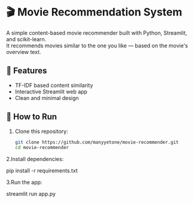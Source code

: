# 🎬 Movie Recommendation System

A simple content-based movie recommender built with Python, Streamlit, and scikit-learn.  
It recommends movies similar to the one you like — based on the movie's overview text.

## 🚀 Features
- TF-IDF based content similarity
- Interactive Streamlit web app
- Clean and minimal design

## 🧠 How to Run
1. Clone this repository:
   ```bash
   git clone https://github.com/manyyetone/movie-recommender.git
   cd movie-recommender
2.Install dependencies:

pip install -r requirements.txt

3.Run the app:

streamlit run app.py
